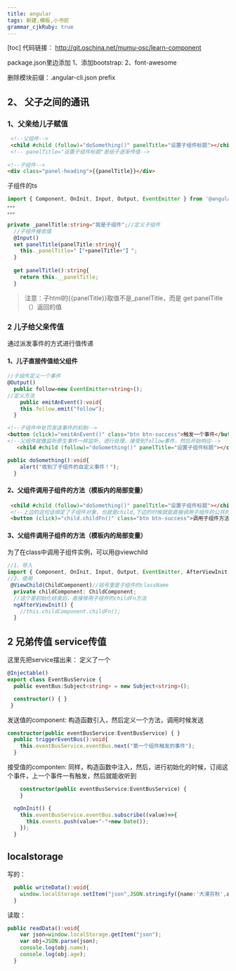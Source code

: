 ```yaml
---
title: angular 
tags: 新建,模板,小书匠
grammar_cjkRuby: true
---
```

[toc]
代码链接：
http://git.oschina.net/mumu-osc/learn-component

package.json里边添加
1、添加bootstrap:
2、font-awesome
 
 
 删除模块前缀：.angular-cli.json   prefix
 
 
 ## 2、 父子之间的通讯

### 1、父亲给儿子赋值
``` html 
 <!--父组件-->
 <child #child (follow)="doSomething()" panelTitle="设置子组件标题"></child>
 <!-- panelTitle="设置子组件标题"是给子逐渐传值-->
 
<!--子组件--> 
<div class="panel-heading">{{panelTitle}}</div>
```
子组件的ts

``` typescript
import { Component, OnInit, Input, Output, EventEmitter } from '@angular/core';
。。。
。。。

private _panelTitle:string="我是子组件";//定义子组件
  //子组件接收值
  @Input()
  set panelTitle(panelTitle:string){
    this._panelTitle="【"+panelTitle+"】";
  }
  
  get panelTitle():string{
    return this.__panelTitle;
  }
```
> 注意：子html的{{panelTitle}}取值不是_panelTitle，而是 get panelTitle（）返回的值

### 2 儿子给父亲传值
通过派发事件的方式进行值传递
#### 1、儿子直接传值给父组件
``` typescript
//子组件定义一个事件
@Output()
  public follow=new EventEmitter<string>();
//定义方法
	public emitAnEvent():void{
    this.follow.emit("follow");
  }

```

```html
<!--子组件中处罚发送事件的机制-->
<button (click)="emitAnEvent()" class="btn btn-success">触发一个事件</button>
<!--父组件就像监听原生事件一样监听，进行处理，接受到follow事件，然后开始响应-->
   <child #child (follow)="doSomething()" panelTitle="设置子组件标题"></child>
```

```typescript
public doSomething():void{
    alert("收到了子组件的自定义事件！");
  }
```

#### 2、父组件调用子组件的方法（模板内的局部变量）

``` html
 <child #child (follow)="doSomething()" panelTitle="设置子组件标题"></child>
 <!--上边的这句话绑定了子组件对象，也就是child,下边的时候就能直接调用子组件的公共的方法了-->
 <button (click)="child.childFn()" class="btn btn-success">调用子组件方法</button>
```
#### 3、父组件调用子组件的方法（模板内的局部变量）
为了在class中调用子组件实例，可以用@viewchild

``` typescript
//1、导入
import { Component, OnInit, Input, Output, EventEmitter, AfterViewInit, ViewChild } from '@angular/core';
//2、使用
 @ViewChild(ChildComponent)//括号里是子组件的className
  private childComponent: ChildComponent;
  //这个是初始化结束后，直接嗲用子组件的childFn方法
  ngAfterViewInit() {
    //this.childComponent.childFn();
  }
```
## 2 兄弟传值 service传值
这里先把service摆出来：
定义了一个
``` typescript
@Injectable()
export class EventBusService {
  public eventBus:Subject<string> = new Subject<string>();

  constructor() { }
 }  
```
发送值的component:
构造函数引入，然后定义一个方法，调用时候发送
``` typescript
constructor(public eventBusService:EventBusService) { }
  public triggerEventBus():void{
    this.eventBusService.eventBus.next("第一个组件触发的事件");
  }
```
接受值的componten:
同样，构造函数中注入，然后，进行初始化的时候，订阅这个事件，上一个事件一有触发，然后就能收听到
``` typescript
	constructor(public eventBusService:EventBusService) {
  	}

  ngOnInit() {
    this.eventBusService.eventBus.subscribe((value)=>{
      this.events.push(value+"-"+new Date());
    });
  }
```




## localstorage
写的：

``` typescript
  public writeData():void{
    window.localStorage.setItem("json",JSON.stringify({name:'大漠穷秋',age:18}));
  }
```
读取：
 

``` typescript
public readData():void{
    var json=window.localStorage.getItem("json");
    var obj=JSON.parse(json);
    console.log(obj.name);
    console.log(obj.age);
  }
```
